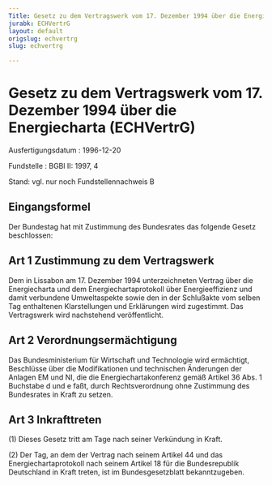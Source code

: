 ```yaml
---
Title: Gesetz zu dem Vertragswerk vom 17. Dezember 1994 über die Energiecharta
jurabk: ECHVertrG
layout: default
origslug: echvertrg
slug: echvertrg

---
```


# Gesetz zu dem Vertragswerk vom 17. Dezember 1994 über die Energiecharta (ECHVertrG)

Ausfertigungsdatum
:   1996-12-20

Fundstelle
:   BGBl II: 1997, 4

Stand: vgl. nur noch Fundstellennachweis B

## Eingangsformel

Der Bundestag hat mit Zustimmung des Bundesrates das folgende Gesetz
beschlossen:


## Art 1 Zustimmung zu dem Vertragswerk

Dem in Lissabon am 17. Dezember 1994 unterzeichneten Vertrag über die
Energiecharta und dem Energiechartaprotokoll über Energieeffizienz und
damit verbundene Umweltaspekte sowie den in der Schlußakte vom selben
Tag enthaltenen Klarstellungen und Erklärungen wird zugestimmt. Das
Vertragswerk wird nachstehend veröffentlicht.


## Art 2 Verordnungsermächtigung

Das Bundesministerium für Wirtschaft und Technologie wird ermächtigt,
Beschlüsse über die Modifikationen und technischen Änderungen der
Anlagen EM und NI, die die Energiechartakonferenz gemäß Artikel 36
Abs. 1 Buchstabe d und e faßt, durch Rechtsverordnung ohne Zustimmung
des Bundesrates in Kraft zu setzen.


## Art 3 Inkrafttreten

(1) Dieses Gesetz tritt am Tage nach seiner Verkündung in Kraft.

(2) Der Tag, an dem der Vertrag nach seinem Artikel 44 und das
Energiechartaprotokoll nach seinem Artikel 18 für die Bundesrepublik
Deutschland in Kraft treten, ist im Bundesgesetzblatt bekanntzugeben.

